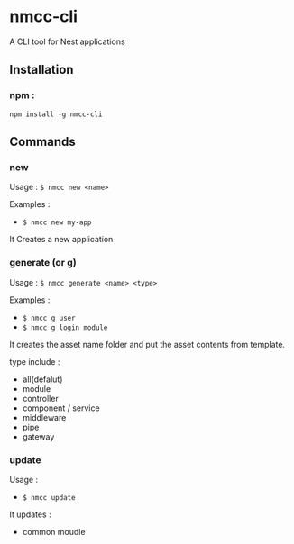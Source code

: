 # nmcc-cli
A CLI tool for Nest applications

## Installation
### npm :
```npm install -g nmcc-cli```

## Commands
### new
Usage :
   `$ nmcc new <name>`
    
Examples : 
   * `$ nmcc new my-app`

It Creates a new application

### generate (or g)
Usage :
   `$ nmcc generate <name> <type>`
    
Examples :
   * `$ nmcc g user`
   * `$ nmcc g login module`

It creates the asset name folder and put the asset contents from template.

type include :
   * all(defalut)
   * module
   * controller
   * component / service
   * middleware
   * pipe
   * gateway

### update 
Usage : 
   * `$ nmcc update`  

It updates :
   * common moudle




